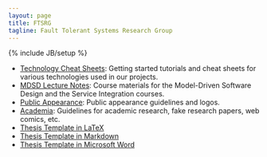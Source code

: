 ```yaml
---
layout: page
title: FTSRG
tagline: Fault Tolerant Systems Research Group
---
```

{% include JB/setup %}

* [Technology Cheat Sheets](https://github.com/ftsrg/technology-cheat-sheets/wiki): Getting started tutorials and cheat sheets for various technologies used in our projects.
* [MDSD Lecture Notes](https://github.com/ftsrg/mdsd/wiki): Course materials for the Model-Driven Software Design and the Service Integration courses.
* [Public Appearance](https://github.com/ftsrg/public-appearance): Public appearance guidelines and logos.
* [Academia](https://github.com/ftsrg/academia/wiki): Guidelines for academic research, fake research papers, web comics, etc.
* [Thesis Template in LaTeX](https://github.com/ftsrg/thesis-template-latex)
* [Thesis Template in Markdown](https://github.com/ftsrg/thesis-template-markdown)
* [Thesis Template in Microsoft Word](https://github.com/ftsrg/thesis-template-word)
